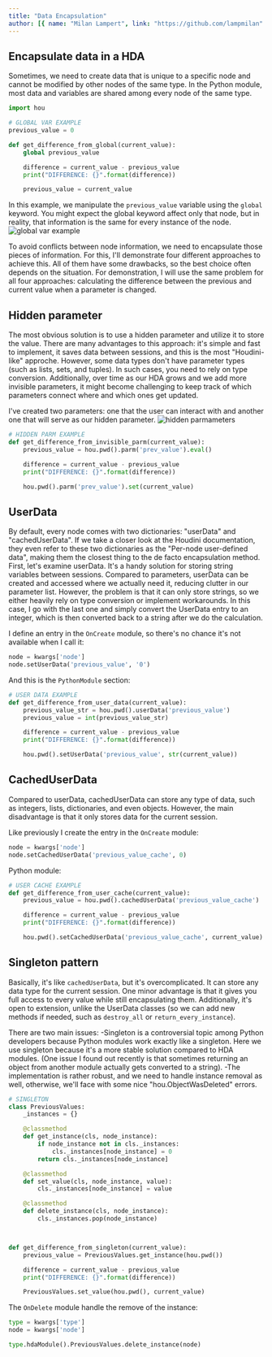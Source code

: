 ```yaml
---
title: "Data Encapsulation"
author: [{ name: "Milan Lampert", link: "https://github.com/lampmilan" }]
---
```


## Encapsulate data in a HDA

Sometimes, we need to create data that is unique to a specific node and cannot be modified by other nodes of the same type.
In the Python module, most data and variables are shared among every node of the same type.

```python
import hou

# GLOBAL VAR EXAMPLE
previous_value = 0

def get_difference_from_global(current_value):
    global previous_value

    difference = current_value - previous_value
    print("DIFFERENCE: {}".format(difference))

    previous_value = current_value
```

In this example, we manipulate the `previous_value` variable using the `global` keyword. You might expect the global keyword affect only that node, but in reality, that information is the same for every instance of the node.
![global var example](img/DataEncapsulation/1.gif)

To avoid conflicts between node information, we need to encapsulate those pieces of information. For this, I'll demonstrate four different approaches to achieve this. All of them have some drawbacks, so the best choice often depends on the situation.
For demonstration, I will use the same problem for all four approaches: calculating the difference between the previous and current value when a parameter is changed.

## Hidden parameter

The most obvious solution is to use a hidden parameter and utilize it to store the value. There are many advantages to this approach: it's simple and fast to implement, it saves data between sessions, and this is the most "Houdini-like" approche. However, some data types don't have parameter types (such as lists, sets, and tuples). In such cases, you need to rely on type conversion. Additionally, over time as our HDA grows and we add more invisible parameters, it might become challenging to keep track of which parameters connect where and which ones get updated.

I've created two parameters: one that the user can interact with and another one that will serve as our hidden parameter.
![hidden parmameters](img/DataEncapsulation/2.png)

```python
# HIDDEN PARM EXAMPLE
def get_difference_from_invisible_parm(current_value):
    previous_value = hou.pwd().parm('prev_value').eval()

    difference = current_value - previous_value
    print("DIFFERENCE: {}".format(difference))

    hou.pwd().parm('prev_value').set(current_value)
```

## UserData

By default, every node comes with two dictionaries: "userData" and "cachedUserData". If we take a closer look at the Houdini documentation, they even refer to these two dictionaries as the "Per-node user-defined data", making them the closest thing to the de facto encapsulation method. First, let's examine userData. It's a handy solution for storing string variables between sessions. Compared to parameters, userData can be created and accessed where we actually need it, reducing clutter in our parameter list. However, the problem is that it can only store strings, so we either heavily rely on type conversion or implement workarounds. In this case, I go with the last one and simply convert the UserData entry to an integer, which is then converted back to a string after we do the calculation.

I define an entry in the `OnCreate` module, so there's no chance it's not available when I call it:

```python
node = kwargs['node']
node.setUserData('previous_value', '0')
```

And this is the `PythonModule` section:

```python
# USER DATA EXAMPLE
def get_difference_from_user_data(current_value):
    previous_value_str = hou.pwd().userData('previous_value')
    previous_value = int(previous_value_str)

    difference = current_value - previous_value
    print("DIFFERENCE: {}".format(difference))

    hou.pwd().setUserData('previous_value', str(current_value))
```

## CachedUserData

Compared to userData, cachedUserData can store any type of data, such as integers, lists, dictionaries, and even objects. However, the main disadvantage is that it only stores data for the current session.

Like previously I create the entry in the `OnCreate` module:

```python
node = kwargs['node']
node.setCachedUserData('previous_value_cache', 0)
```

Python module:

```python
# USER CACHE EXAMPLE
def get_difference_from_user_cache(current_value):
    previous_value = hou.pwd().cachedUserData('previous_value_cache')

    difference = current_value - previous_value
    print("DIFFERENCE: {}".format(difference))

    hou.pwd().setCachedUserData('previous_value_cache', current_value)
```

## Singleton pattern

Basically, it's like `cachedUserData`, but it's overcomplicated. It can store any data type for the current session. One minor advantage is that it gives you full access to every value while still encapsulating them. Additionally, it's open to extension, unlike the UserData classes (so we can add new methods if needed, such as `destroy_all` or `return_every_instance`).

There are two main issues:
-Singleton is a controversial topic among Python developers because Python modules work exactly like a singleton. Here we use singleton because it's a more stable solution compared to HDA modules. (One issue I found out recently is that sometimes returning an object from another module actually gets converted to a string).
-The implementation is rather robust, and we need to handle instance removal as well, otherwise, we'll face with some nice "hou.ObjectWasDeleted" errors.

```python
# SINGLETON
class PreviousValues:
    _instances = {}

    @classmethod
    def get_instance(cls, node_instance):
        if node_instance not in cls._instances:
            cls._instances[node_instance] = 0
        return cls._instances[node_instance]

    @classmethod
    def set_value(cls, node_instance, value):
        cls._instances[node_instance] = value

    @classmethod
    def delete_instance(cls, node_instance):
        cls._instances.pop(node_instance)



def get_difference_from_singleton(current_value):
    previous_value = PreviousValues.get_instance(hou.pwd())

    difference = current_value - previous_value
    print("DIFFERENCE: {}".format(difference))

    PreviousValues.set_value(hou.pwd(), current_value)
```

The `OnDelete` module handle the remove of the instance:

```python
type = kwargs['type']
node = kwargs['node']

type.hdaModule().PreviousValues.delete_instance(node)
```
